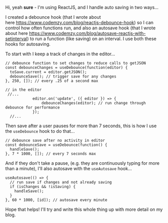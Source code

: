 Hi, yeah **sure** - I'm using ReactJS, and I handle auto saving in two ways...

I created a debounce hook (that I wrote about here <https://www.codemzy.com/blog/reactjs-debounce-hook>) so I can control how often functions run, and also an autosave hook (that I wrote about here <https://www.codemzy.com/blog/autosave-reactjs-with-setinterval>) to run a function (like saving) on an interval. I use both these hooks for autosaving.

To start with I keep a track of changes in the editor...

```
// debounce function to set changes to reduce calls to getJSON
const debounceChanges = useDebounce(function(editor) {
  toSave.current = editor.getJSON();
  debounceSave(); // trigger save for any changes
}, 250, []); // every .25 of a second max

// in the editor
 //...
            editor.on('update', ({ editor }) => {
                debounceChanges(editor); // run change through debounce for performance
            });
  //...
```

Then save after a user pauses for more than 7 seconds, this is how I use the `useDebounce` hook to do that...

```
// debounce save after no activity in editor
const debounceSave = useDebounce(function() {
  handleSave();
}, 7 * 1000, []); // every 7 seconds max
```

And if they don't take a pause, (e.g. they are continuously typing for more than a minute), I'll also autosave with the `useAutosave` hook...

```
useAutosave(() => {
  // run save if changes and not already saving
  if (isChanges && !isSaving) {
    handleSave();
  }
}, 60 * 1000, [id]); // autosave every minute
```

Hope that helps! I'll try and write this whole thing up with more detail on my blog.
